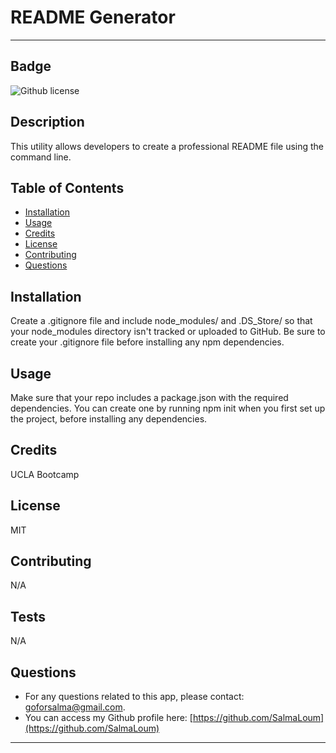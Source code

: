 # README Generator

---

## Badge

![Github license](https://img.shields.io/static/v1?label=License&message=MIT&color=informational)

## Description

This utility allows developers to create a professional README file using the command line.

## Table of Contents

- [Installation](#installation)
- [Usage](#usage)
- [Credits](#credits)
- [License](#license)
- [Contributing](#contributing)
- [Questions](#questions)

## Installation

Create a .gitignore file and include node_modules/ and .DS_Store/ so that your node_modules directory isn't tracked or uploaded to GitHub. Be sure to create your .gitignore file before installing any npm dependencies.

## Usage

Make sure that your repo includes a package.json with the required dependencies. You can create one by running npm init when you first set up the project, before installing any dependencies.

## Credits

UCLA Bootcamp

## License

MIT

## Contributing

N/A

## Tests

N/A

## Questions

- For any questions related to this app, please contact: goforsalma@gmail.com.
- You can access my Github profile here: [https://github.com/SalmaLoum](https://github.com/SalmaLoum)

---
